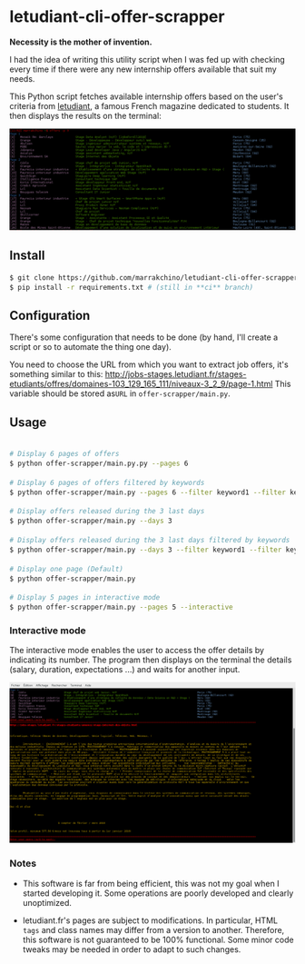 # letudiant-cli-offer-scrapper

**Necessity is the mother of invention.**

I had the idea of writing this utility script when I was fed up with checking every time if there were any new internship offers available that suit my needs.

This Python script fetches available internship offers based on the user's criteria from [letudiant](http://letudiant.fr), a famous French magazine dedicated to students. It then displays the results on the terminal:

![alt tag](https://raw.githubusercontent.com/Marrakchino/letudiant-cli-offer-scrapper/master/res/screenshot_2018-01-20.png)

## Install

```sh
$ git clone https://github.com/marrakchino/letudiant-cli-offer-scrapper.git
$ pip install -r requirements.txt # (still in **ci** branch)
```

## Configuration

There's some configuration that needs to be done (by hand, I'll create a script or so to automate the thing one day).

You need to choose the URL from which you want to extract job offers, it's something similar to this:
http://jobs-stages.letudiant.fr/stages-etudiants/offres/domaines-103_129_165_111/niveaux-3_2_9/page-1.html
This variable should be stored as`URL` in `offer-scrapper/main.py`.

## Usage
```sh

# Display 6 pages of offers 
$ python offer-scrapper/main.py.py --pages 6 

# Display 6 pages of offers filtered by keywords
$ python offer-scrapper/main.py --pages 6 --filter keyword1 --filter keyword2

# Display offers released during the 3 last days
$ python offer-scrapper/main.py --days 3

# Display offers released during the 3 last days filtered by keywords
$ python offer-scrapper/main.py --days 3 --filter keyword1 --filter keyword2	

# Display one page (Default)
$ python offer-scrapper/main.py 

# Display 5 pages in interactive mode
$ python offer-scrapper/main.py --pages 5 --interactive

```

### Interactive mode

The interactive mode enables the user to access the offer details by indicating its number. The program then displays on the terminal the details (salary, duration, expectations ...) and waits for another input.


![alt tag](https://raw.githubusercontent.com/marrakchino/letudiant-cli-offer-scrapper/master/res/interactive_mode.png)

### Notes

* This software is far from being efficient, this was not my goal when I started 
developing it. Some operations are poorly developed and clearly unoptimized.

* letudiant.fr's pages are subject to modifications. In particular, HTML `tags`
and class names may differ from a version to another. Therefore, this software is
not guaranteed to be 100% functional. Some minor code tweaks may be needed 
in order to adapt to such changes.
